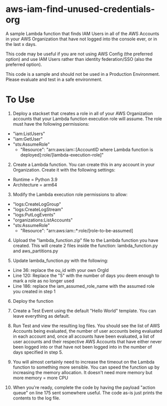 # aws-iam-find-unused-credentials-org
A sample Lambda function that finds IAM Users in all of the AWS Accounts in your AWS Organization that have not logged into the console ever, or in the last x days.

This code may be useful if you are not using AWS Config (the preferred option) and use IAM Users rather than identity federation/SSO (also the preferred option).

This code is a sample and should not be used in a Production Environment. Please evaluate and test in a safe environment.

# To Use
1. Deploy a stackset that creates a role in all of your AWS Organization accounts that your Lambda function execution role will assume. The role must have the following permissions:
  - "iam:ListUsers"
  - "iam:GetUser"
  - "sts:AssumeRole"
    - "Resource": "arn:aws:iam::[AccountID where Lambda function is deployed]:role/[lambda-execution-role]"

2. Create a Lambda function. You can create this in any account in your Organization. Create it with the following settings:
  - Runtime = Python 3.9
  - Architecture = arm64

3. Modify the Lambda execution role permissions to allow:
  - "logs:CreateLogGroup"
  - "logs:CreateLogStream"
  - "logs:PutLogEvents"
  - "organizations:ListAccounts"
  - "sts:AssumeRole"
    - "Resource": "arn:aws:iam::*:role/[role-to-be-assumed]

4. Upload the "lambda_function.zip" file to the Lambda function you have created. This will create 2 files inside the function: lambda_function.py and aws_partitions.py

5. Update lambda_function.py with the following:
  - Line 36: replace the ou_id with your own OrgId
  - Line 120: Replace the "5" with the number of days you deem enough to mark a role as no longer used
  - Line 186: replace the iam_assumed_role_name with the assumed role you created in step 1

6. Deploy the function

7. Create a Test Event using the default "Hello World" template. You can leave everything as default.

8. Run Test and view the resulting log files. You should see the list of AWS Accounts being evaluated, the number of user accounts being evaluated in each account and, once all accounts have been evaluated, a list of user accounts and their respective AWS Accounts that have either never been logged into or that have not been logged into in the number of days specified in step 5.

9. You will almost certainly need to increase the timeout on the Lambda function to something more sensible. You can speed the function up by increasing the memory allocation. It doesn't need more memory but more memory = more CPU

10. When you're ready, complete the code by having the payload "action queue" on line 175 sent somewhere useful. The code as-is just prints the contents to the log file.
